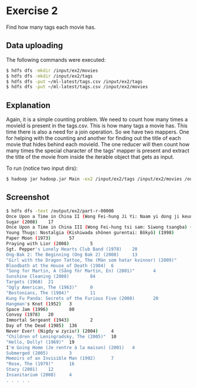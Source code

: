 # Exercise 2
Find how many tags each movie has.

## Data uploading
The following commands were executed:
```bash
$ hdfs dfs -mkdir /input/ex2/movies
$ hdfs dfs -mkdir /input/ex2/tags
$ hdfs dfs -put ~/ml-latest/tags.csv /input/ex2/tags
$ hdfs dfs -put ~/ml-latest/tags.csv /input/ex2/movies
```

## Explanation
Again, it is a simple counting problem. We need to count how many times a movieId is present 
in the tags.csv. This is how many tags a movie has. This time there is also a need for a join
operation. So we have two mappers. One for helping with the counting and another for finding
out the title of each movie that hides behind each movieId. The one reducer will then count how 
many times the special character of the tags' mapper is present and extract the title of
the movie from inside the iterable object that gets as input.

To run (notice two input dirs):
```bash
$ hadoop jar hadoop.jar Main -ex2 /input/ex2/tags /input/ex2/movies /output/ex2
```

## Screenshot
```bash
$ hdfs dfs -text /output/ex2/part-r-00000
Once Upon a Time in China II (Wong Fei-hung Ji Yi: Naam yi dong ji keung) (1992)        20
Sugar (2008)    17
Once Upon a Time in China III (Wong Fei-hung tsi sam: Siwong tsangba) (1993)    14
Young Thugs: Nostalgia (Kishiwada shônen gurentai: Bôkyô) (1998)        3
Paper Moon (1973)       57
Praying with Lior (2008)        5
Sgt. Pepper's Lonely Hearts Club Band (1978)    20
Ong-Bak 2: The Beginning (Ong Bak 2) (2008)     13
"Girl with the Dragon Tattoo, The (Män som hatar kvinnor) (2009)"       505
Bloodbath at the House of Death (1984)  6
"Song for Martin, A (Sång för Martin, En) (2001)"       4
Sunshine Cleaning (2008)        84
Targets (1968)  21
"Ugly American, The (1963)"     0
"Bostonians, The (1984)"        11
Kung Fu Panda: Secrets of the Furious Five (2008)       20
Hangman's Knot (1952)   3
Space Jam (1996)        80
Convoy (1978)   20
Immortal Sergeant (1943)        2
Day of the Dead (1985)  136
Never Ever! (Nigdy w zyciu!) (2004)     4
"Children of Leningradsky, The (2005)"  10
"Hello, Dolly! (1969)"  19
I'm Going Home (Je rentre à la maison) (2001)   4
Submerged (2005)        3
Memoirs of an Invisible Man (1992)      7
"Rose, The (1979)"      16
Stacy (2001)    12
Insanitarium (2008)     4
. . . . .
```